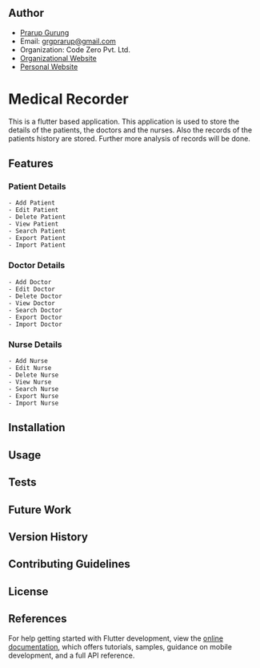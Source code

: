 ## Author
- [Prarup Gurung](https://github.com/grgprarup)
- Email: grgprarup@gmail.com
- Organization: Code Zero Pvt. Ltd.
- [Organizational Website](https://codezeronepal.com)
- [Personal Website](https://www.prarupgurung.com.np)

# Medical Recorder

This is a flutter based application. This application is used to store the details of the patients, the doctors and the nurses. Also the records of the patients history are stored. Further more analysis of records will be done.

## Features

### Patient Details
    - Add Patient
    - Edit Patient
    - Delete Patient
    - View Patient
    - Search Patient
    - Export Patient
    - Import Patient

### Doctor Details
    - Add Doctor
    - Edit Doctor
    - Delete Doctor
    - View Doctor
    - Search Doctor
    - Export Doctor
    - Import Doctor

### Nurse Details
    - Add Nurse
    - Edit Nurse
    - Delete Nurse
    - View Nurse
    - Search Nurse
    - Export Nurse
    - Import Nurse

## Installation

## Usage

## Tests

## Future Work

## Version History

## Contributing Guidelines

## License

## References
For help getting started with Flutter development, view the
[online documentation](https://docs.flutter.dev/), which offers tutorials,
samples, guidance on mobile development, and a full API reference.
